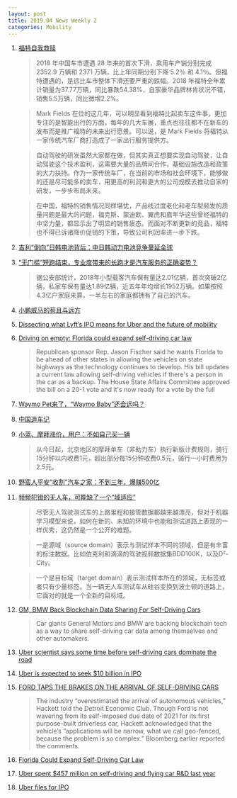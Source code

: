 ```yaml
---
layout: post
title: 2019.04 News Weekly 2
categories: Mobility
---
```


1. [福特自我救赎](https://www.huxiu.com/article/292781.html)

    > 2018 年中国车市遭遇 28 年来的首次下滑，乘用车产销分别完成 2352.9 万辆和 2371 万辆，比上年同期分别下降 5.2％ 和 4.1％。但福特遭遇的，是远比车市整体下滑还要严重的跌幅。2018 年福特全年累计销量为37.77万辆，同比暴跌54.38%，自家豪华品牌林肯状况不错，销售5.5万辆，同比微增2.2%。

    > Mark Fields 在位的这几年，可以明显看到福特比起卖车这件事，更加专注的是智能出行的方面，每年的几大车展，重点也往往都不在新车的发布而是推广福特的未来出行愿景。可以说，是 Mark Fields 将福特从一家传统汽车厂商打造成了一家出行服务提供方。

    > 自动驾驶的研发虽然大家都在做，但其实真正想要实现自动驾驶，让自动驾驶这个技术盈利，这需要大量的品牌间合作，基础设施改造和政策的大力扶持。作为一家传统车厂，在当前的市场和社会环境下，能够做的还是尽可能多的卖车，用更高的利润和更大的公司规模去推动自家的研发，一步步布局未来。

    > 在中国，福特的销售情况同样堪忧，产品线过度老化和老车型频发的质量问题是最大的问题，福克斯、蒙迪欧、翼虎和嘉年华这些曾经福特的中坚力量，都显示出了明显的销售疲态。而面对不断更新的竞品，福特也不得已诉诸降价促销的下策，导致公司利润率进一步下跌。

2. [吉利“倒向”日韩电池背后：中日韩动力电池竞争蔓延全球](https://www.huxiu.com/article/292988.html)

3. [“无门槛”短跑结束，专业度带来的长跑才是汽车服务的正确姿势？](https://36kr.com/p/5191729)

    > 据公安部统计，2018年小型载客汽车保有量达2.01亿辆，首次突破2亿辆，私家车保有量达1.89亿辆，近五年年均增长1952万辆。如果按照4.3亿户家庭来算，一半左右的家庭都拥有了自己的汽车。

4. [小鹏威马的苟且与远方](https://36kr.com/p/5192070)

5. [Dissecting what Lyft’s IPO means for Uber and the future of mobility](https://techcrunch.com/2019/04/06/dissecting-lyfts-ipo-uber-scooters-autonomous-vehicles-and-the-future-of-mobility/)

6. [Driving on empty: Florida could expand self-driving car law](https://www.timesunion.com/news/article/Driving-on-empty-Florida-could-expand-13742173.php)

    > Republican sponsor Rep. Jason Fischer said he wants Florida to be ahead of other states in allowing the vehicles on state highways as the technology continues to develop. His bill updates a current law allowing self-driving vehicles if there's a person in the car as a backup. The House State Affairs Committee approved the bill on a 20-1 vote and it's now ready for a vote by the full 

7. [Waymo Pet来了，“Waymo Baby”还会远吗？](https://www.weibo.com/ttarticle/p/show?id=2309404358386832535292#_0)

8. [中国造车记](https://www.huxiu.com/article/293050.html)

9. [小蓝、摩拜涨价，用户：不如自己买一辆](https://www.huxiu.com/article/293086.html)

    > 从今日起，北京地区的摩拜单车（非助力车）执行新版计费规则，骑行15分钟以内收费1元，超出部分每15分钟收费0.5元，骑行一小时费用为2.5元。

10. [野蛮人平安“收割”汽车之家：不到三年，爆赚500亿](https://www.huxiu.com/article/293150.html)

11. [频频犯错的无人车，可能缺了一个“域适应”](https://www.huxiu.com/article/293253.html)

    > 尽管无人驾驶测试车的上路里程和接管数据都越来越漂亮，但对于机器学习模型来说，如何在新的、未知的环境中也能和测试道路上表现的一样优秀，这仍然是一个公开的难题。

    > 一是源域（source domain）表示与测试样本不同的领域，但是有丰富的标注数据。比如伯克利和滴滴的驾驶视频数据集BDD100K，以及D²-City。

    > 一个是目标域（target domain）表示测试样本所在的领域，无标签或者只有少量标签。当一辆无人车测试车从硅谷变换到波士顿的道路上，它面对的就是一个全新的目标域。

12. [GM, BMW Back Blockchain Data Sharing For Self-Driving Cars](https://www.coindesk.com/gm-bmw-back-blockchain-data-sharing-for-self-driving-cars)

    > Car giants General Motors and BMW are backing blockchain tech as a way to share self-driving car data among themselves and other automakers.

13. [Uber scientist says some time before self-driving cars dominate the road](https://www.reuters.com/article/uber-autonomous-newsmaker/newsmaker-uber-scientist-says-some-time-before-self-driving-cars-dominate-the-road-idUSL1N21Q0UB)

14. [Uber is expected to seek $10 billion in IPO](https://techcrunch.com/2019/04/10/uber-is-expected-to-seek-10-billion-in-ipo/)

15. [FORD TAPS THE BRAKES ON THE ARRIVAL OF SELF-DRIVING CARS](https://www.wired.com/story/ford-taps-brakes-arrival-self-driving-cars/)

    > The industry “overestimated the arrival of autonomous vehicles,” Hackett told the Detroit Economic Club. Though Ford is not wavering from its self-imposed due date of 2021 for its first purpose-built driverless car, Hackett acknowledged that the vehicle’s “applications will be narrow, what we call geo-fenced, because the problem is so complex.” Bloomberg earlier reported the comments.

16. [Florida Could Expand Self-Driving Car Law](https://www.insurancejournal.com/news/southeast/2019/04/10/523102.htm)

17. [Uber spent $457 million on self-driving and flying car R&D last year](https://techcrunch.com/2019/04/11/uber-spent-457-million-on-self-driving-and-flying-car-rd-last-year/)

18. [Uber files for IPO](https://techcrunch.com/2019/04/11/uber-files-for-ipo/)